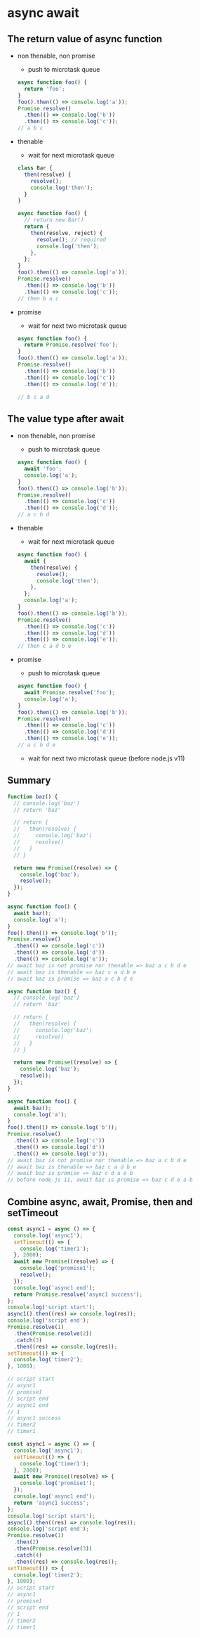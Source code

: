 # async await

## The return value of async function

- non thenable, non promise

  - push to microtask queue

  ```javascript
  async function foo() {
    return 'foo';
  }
  foo().then(() => console.log('a'));
  Promise.resolve()
    .then(() => console.log('b'))
    .then(() => console.log('c'));
  // a b c
  ```

- thenable

  - wait for next microtask queue

  ```javascript
  class Bar {
    then(resolve) {
      resolve();
      console.log('then');
    }
  }

  async function foo() {
    // return new Bar()
    return {
      then(resolve, reject) {
        resolve(); // required
        console.log('then');
      },
    };
  }
  foo().then(() => console.log('a'));
  Promise.resolve()
    .then(() => console.log('b'))
    .then(() => console.log('c'));
  // then b a c
  ```

- promise

  - wait for next two microtask queue

  ```javascript
  async function foo() {
    return Promise.resolve('foo');
  }
  foo().then(() => console.log('a'));
  Promise.resolve()
    .then(() => console.log('b'))
    .then(() => console.log('c'))
    .then(() => console.log('d'));

  // b c a d
  ```

## The value type after await

- non thenable, non promise

  - push to microtask queue

  ```javascript
  async function foo() {
    await 'foo';
    console.log('a');
  }
  foo().then(() => console.log('b'));
  Promise.resolve()
    .then(() => console.log('c'))
    .then(() => console.log('d'));
  // a c b d
  ```

- thenable

  - wait for next microtask queue

  ```javascript
  async function foo() {
    await {
      then(resolve) {
        resolve();
        console.log('then');
      },
    };
    console.log('a');
  }
  foo().then(() => console.log('b'));
  Promise.resolve()
    .then(() => console.log('c'))
    .then(() => console.log('d'))
    .then(() => console.log('e'));
  // then c a d b e
  ```

- promise

  - push to microtask queue

  ```javascript
  async function foo() {
    await Promise.resolve('foo');
    console.log('a');
  }
  foo().then(() => console.log('b'));
  Promise.resolve()
    .then(() => console.log('c'))
    .then(() => console.log('d'))
    .then(() => console.log('e'));
  // a c b d e
  ```

  - wait for next two microtask queue (before node.js v11)

## Summary

```javascript
function baz() {
  // console.log('baz')
  // return 'baz'

  // return {
  //   then(resolve) {
  //     console.log('baz')
  //     resolve()
  //   }
  // }

  return new Promise((resolve) => {
    console.log('baz');
    resolve();
  });
}

async function foo() {
  await baz();
  console.log('a');
}
foo().then(() => console.log('b'));
Promise.resolve()
  .then(() => console.log('c'))
  .then(() => console.log('d'))
  .then(() => console.log('e'));
// await baz is not promise nor thenable => baz a c b d e
// await baz is thenable => baz c a d b e
// await baz is promise => baz a c b d e
```

```javascript
async function baz() {
  // console.log('baz')
  // return 'baz'

  // return {
  //   then(resolve) {
  //     console.log('baz')
  //     resolve()
  //   }
  // }

  return new Promise((resolve) => {
    console.log('baz');
    resolve();
  });
}

async function foo() {
  await baz();
  console.log('a');
}
foo().then(() => console.log('b'));
Promise.resolve()
  .then(() => console.log('c'))
  .then(() => console.log('d'))
  .then(() => console.log('e'));
// await baz is not promise nor thenable => baz a c b d e
// await baz is thenable => baz c a d b e
// await baz is promise => baz c d a e b
// before node.js 11, await baz is promise => baz c d e a b
```

## Combine async, await, Promise, then and setTimeout

```javascript
const async1 = async () => {
  console.log('async1');
  setTimeout(() => {
    console.log('timer1');
  }, 2000);
  await new Promise((resolve) => {
    console.log('promise1');
    resolve();
  });
  console.log('async1 end');
  return Promise.resolve('async1 success');
};
console.log('script start');
async1().then((res) => console.log(res));
console.log('script end');
Promise.resolve(1)
  .then(Promise.resolve(2))
  .catch(3)
  .then((res) => console.log(res));
setTimeout(() => {
  console.log('timer2');
}, 1000);

// script start
// async1
// promise1
// script end
// async1 end
// 1
// async1 success
// timer2
// timer1
```

```javascript
const async1 = async () => {
  console.log('async1');
  setTimeout(() => {
    console.log('timer1');
  }, 2000);
  await new Promise((resolve) => {
    console.log('promise1');
  });
  console.log('async1 end');
  return 'async1 success';
};
console.log('script start');
async1().then((res) => console.log(res));
console.log('script end');
Promise.resolve(1)
  .then(2)
  .then(Promise.resolve(3))
  .catch(4)
  .then((res) => console.log(res));
setTimeout(() => {
  console.log('timer2');
}, 1000);
// script start
// async1
// promise1
// script end
// 1
// timer2
// timer1
```
